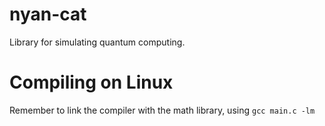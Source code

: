 # nyan-cat
Library for simulating quantum computing.

# Compiling on Linux
Remember to link the compiler with the math library, using ```gcc main.c -lm```
